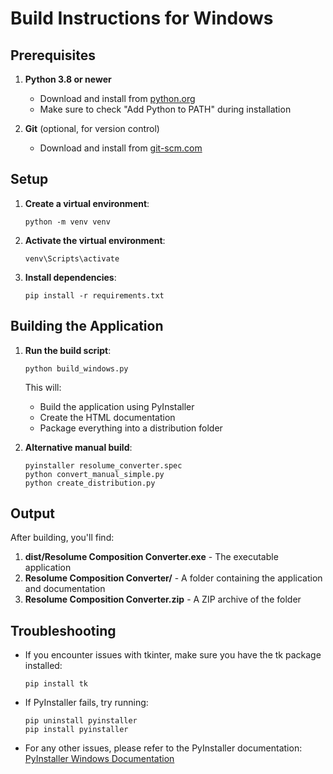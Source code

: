 # Build Instructions for Windows

## Prerequisites

1. **Python 3.8 or newer**
   - Download and install from [python.org](https://www.python.org/downloads/windows/)
   - Make sure to check "Add Python to PATH" during installation

2. **Git** (optional, for version control)
   - Download and install from [git-scm.com](https://git-scm.com/download/win)

## Setup

1. **Create a virtual environment**:
   ```
   python -m venv venv
   ```

2. **Activate the virtual environment**:
   ```
   venv\Scripts\activate
   ```

3. **Install dependencies**:
   ```
   pip install -r requirements.txt
   ```

## Building the Application

1. **Run the build script**:
   ```
   python build_windows.py
   ```

   This will:
   - Build the application using PyInstaller
   - Create the HTML documentation
   - Package everything into a distribution folder

2. **Alternative manual build**:
   ```
   pyinstaller resolume_converter.spec
   python convert_manual_simple.py
   python create_distribution.py
   ```

## Output

After building, you'll find:

1. **dist/Resolume Composition Converter.exe** - The executable application
2. **Resolume Composition Converter/** - A folder containing the application and documentation
3. **Resolume Composition Converter.zip** - A ZIP archive of the folder

## Troubleshooting

- If you encounter issues with tkinter, make sure you have the tk package installed:
  ```
  pip install tk
  ```

- If PyInstaller fails, try running:
  ```
  pip uninstall pyinstaller
  pip install pyinstaller
  ```

- For any other issues, please refer to the PyInstaller documentation:
  [PyInstaller Windows Documentation](https://pyinstaller.org/en/stable/usage.html#windows)
